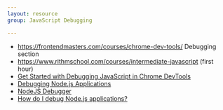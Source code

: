 ```yaml
---
layout: resource
group: JavaScript Debugging 

---
```

<!-- General resources go here -->
- <https://frontendmasters.com/courses/chrome-dev-tools/> Debugging section 
- <https://www.rithmschool.com/courses/intermediate-javascript> (first hour)
- [Get Started with Debugging JavaScript in Chrome DevTools](https://developers.google.com/web/tools/chrome-devtools/javascript/)
- [Debugging Node.js Applications](https://blog.risingstack.com/node-hero-node-js-debugging-tutorial/)
- [NodeJS Debugger](https://nodejs.org/api/debugger.html)
- [How do I debug Node.js applications?](http://stackoverflow.com/questions/1911015/how-do-i-debug-node-js-applications)

<!-- #### Beginner -->

<!-- #### Intermediate -->


<!-- #### Advanced -->

<!-- #### Jedi -->

